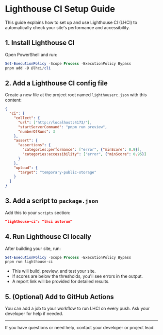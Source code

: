 # Lighthouse CI Setup Guide

This guide explains how to set up and use Lighthouse CI (LHCI) to automatically check your site's performance and accessibility.

## 1. Install Lighthouse CI
Open PowerShell and run:
```powershell
Set-ExecutionPolicy -Scope Process -ExecutionPolicy Bypass
pnpm add -D @lhci/cli
```

## 2. Add a Lighthouse CI config file
Create a new file at the project root named `lighthouserc.json` with this content:
```json
{
  "ci": {
    "collect": {
      "url": ["http://localhost:4173/"],
      "startServerCommand": "pnpm run preview",
      "numberOfRuns": 3
    },
    "assert": {
      "assertions": {
        "categories:performance": ["error", {"minScore": 0.9}],
        "categories:accessibility": ["error", {"minScore": 0.95}]
      }
    },
    "upload": {
      "target": "temporary-public-storage"
    }
  }
}
```

## 3. Add a script to `package.json`
Add this to your `scripts` section:
```json
"lighthouse-ci": "lhci autorun"
```

## 4. Run Lighthouse CI locally
After building your site, run:
```powershell
Set-ExecutionPolicy -Scope Process -ExecutionPolicy Bypass
pnpm run lighthouse-ci
```
- This will build, preview, and test your site.
- If scores are below the thresholds, you'll see errors in the output.
- A report link will be provided for detailed results.

## 5. (Optional) Add to GitHub Actions
You can add a job to your workflow to run LHCI on every push. Ask your developer for help if needed.

---
If you have questions or need help, contact your developer or project lead.
